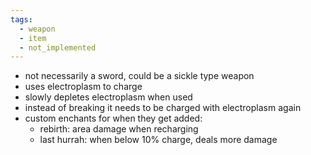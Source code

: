 ```yaml
---
tags:
  - weapon
  - item
  - not_implemented
---
```

- not necessarily a sword, could be a sickle type weapon
- uses electroplasm to charge
- slowly depletes electroplasm when used
- instead of breaking it needs to be charged with electroplasm again
- custom enchants for when they get added:
  - rebirth: area damage when recharging
  - last hurrah: when below 10% charge, deals more damage